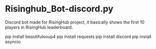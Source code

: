 # Risinghub_Bot-discord.py
Discord bot made for RisingHub project, it basically shows the first 10 players in RisingHub leaderboard.

pip install beautifulsoup4
pip install requests
pip install discord
pip install asyncio

